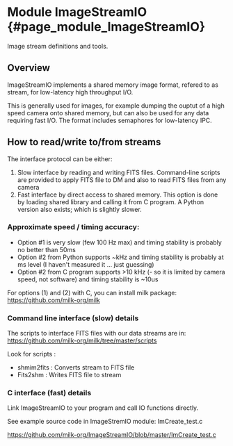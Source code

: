 # Module ImageStreamIO {#page_module_ImageStreamIO}

Image stream definitions and tools.

## Overview

ImageStreamIO implements a shared memory image format, refered to as stream, for low-latency high throughput I/O. 

This is generally used for images, for example dumping the ouptut of a high speed camera onto shared memory, but can also be used for any data requiring fast I/O. The format includes semaphores for low-latency IPC.

## How to read/write to/from streams

The interface protocol can be either:

1. Slow interface by reading and writing FITS files. Command-line scripts are provided to apply FITS file to DM and also to read FITS files from any camera
2. Fast interface by direct access to shared memory. This option is done by loading shared library and calling it from C program. A Python version also exists; which is slightly slower.


### Approximate speed / timing accuracy:

- Option #1 is very slow (few 100 Hz max) and timing stability is probably no better than 50ms
- Option #2 from Python supports ~kHz and timing stability is probably at ms level (I haven't measured it ... just guessing)
- Option #2 from C program supports >10 kHz (- so it is limited by camera speed, not software) and timing stability is ~10us

For options (1) and (2) with C, you can install milk package:
https://github.com/milk-org/milk

### Command line interface (slow) details 
The scripts to interface FITS files with our data streams are in:
https://github.com/milk-org/milk/tree/master/scripts

Look for scripts :
- shmim2fits : Converts stream to FITS file
- Fits2shm : Writes FITS file to stream

### C interface (fast) details 

Link ImageStreamIO to your program and call IO functions directly.

See example source code in ImageStremIO module: ImCreate_test.c

https://github.com/milk-org/ImageStreamIO/blob/master/ImCreate_test.c
	
